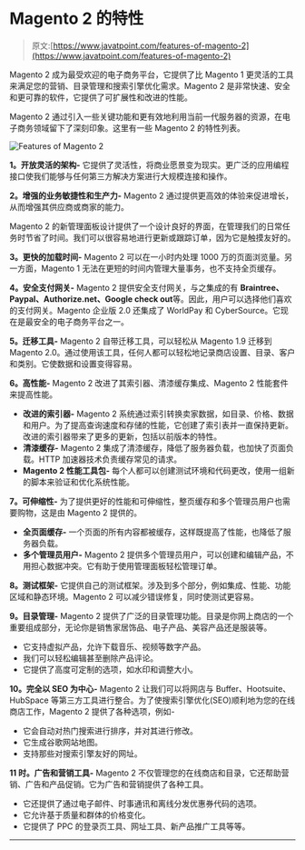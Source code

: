 # Magento 2 的特性

> 原文:[https://www.javatpoint.com/features-of-magento-2](https://www.javatpoint.com/features-of-magento-2)

Magento 2 成为最受欢迎的电子商务平台，它提供了比 Magento 1 更灵活的工具来满足您的营销、目录管理和搜索引擎优化需求。Magento 2 是非常快速、安全和更可靠的软件，它提供了可扩展性和改进的性能。

Magento 2 通过引入一些关键功能和更有效地利用当前一代服务器的资源，在电子商务领域留下了深刻印象。这里有一些 Magento 2 的特性列表。

![Features of Magento 2](../Images/b092f20bc86295c4a1725a058673040b.png)

**1。开放灵活的架构-** 它提供了灵活性，将商业愿景变为现实。更广泛的应用编程接口使我们能够与任何第三方解决方案进行大规模连接和操作。

**2。增强的业务敏捷性和生产力-** Magento 2 通过提供更高效的体验来促进增长，从而增强其供应商或商家的能力。

Magento 2 的新管理面板设计提供了一个设计良好的界面，在管理我们的日常任务时节省了时间。我们可以很容易地进行更新或跟踪订单，因为它是触摸友好的。

**3。更快的加载时间-** Magento 2 可以在一小时内处理 1000 万的页面浏览量。另一方面，Magento 1 无法在更短的时间内管理大量事务，也不支持全页缓存。

**4。安全支付网关-** Magento 2 提供安全支付网关，与之集成的有 **Braintree、Paypal、Authorize.net、Google check out**等。因此，用户可以选择他们喜欢的支付网关。Magento 企业版 2.0 还集成了 WorldPay 和 CyberSource。它现在是最安全的电子商务平台之一。

**5。迁移工具-** Magento 2 自带迁移工具，可以轻松从 Magento 1.9 迁移到 Magento 2.0。通过使用该工具，任何人都可以轻松地记录商店设置、目录、客户和类别。它使数据和设置变得容易。

**6。高性能-** Magento 2 改进了其索引器、清漆缓存集成、Magento 2 性能套件来提高性能。

*   **改进的索引器-** Magento 2 系统通过索引转换卖家数据，如目录、价格、数据和用户。为了提高查询速度和存储的性能，它创建了索引表并一直保持更新。改进的索引器带来了更多的更新，包括以前版本的特性。
*   **清漆缓存-** Magento 2 集成了清漆缓存，降低了服务器负载，也加快了页面负载。HTTP 加速器技术负责缓存常见的请求。
*   **Magento 2 性能工具包-** 每个人都可以创建测试环境和代码更改，使用一组新的脚本来验证和优化系统性能。

**7。可伸缩性-** 为了提供更好的性能和可伸缩性，整页缓存和多个管理员用户也需要购物，这是由 Magento 2 提供的。

*   **全页面缓存-** 一个页面的所有内容都被缓存，这样既提高了性能，也降低了服务器负载。
*   **多个管理员用户-** Magento 2 提供多个管理员用户，可以创建和编辑产品，不用担心数据冲突。它有助于使用管理面板轻松管理订单。

**8。测试框架-** 它提供自己的测试框架。涉及到多个部分，例如集成、性能、功能区域和静态环境。Magento 2 可以减少错误修复，同时使测试更容易。

**9。目录管理-** Magento 2 提供了广泛的目录管理功能。目录是你网上商店的一个重要组成部分，无论你是销售家居饰品、电子产品、美容产品还是服装等。

*   它支持虚拟产品，允许下载音乐、视频等数字产品。
*   我们可以轻松编辑甚至删除产品评论。
*   它提供了高度可定制的选项，如水印和调整大小。

**10。完全以 SEO 为中心-** Magento 2 让我们可以将网店与 Buffer、Hootsuite、HubSpace 等第三方工具进行整合。为了使搜索引擎优化(SEO)顺利地为您的在线商店工作，Magento 2 提供了各种选项，例如-

*   它会自动对热门搜索进行排序，并对其进行修改。
*   它生成谷歌网站地图。
*   支持那些对搜索引擎友好的网址。

**11 时。广告和营销工具-** Magento 2 不仅管理您的在线商店和目录，它还帮助营销、广告和产品促销。它为广告和营销提供了各种工具。

*   它还提供了通过电子邮件、时事通讯和离线分发优惠券代码的选项。
*   它允许基于质量和群体的价格变化。
*   它提供了 PPC 的登录页工具、网址工具、新产品推广工具等等。

* * *
